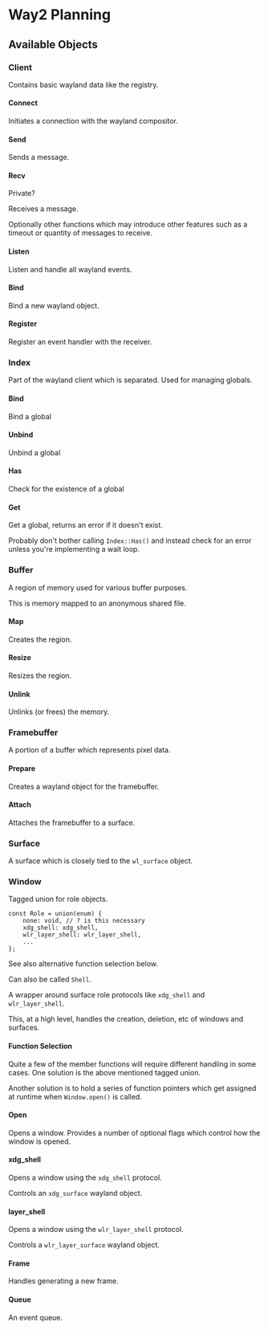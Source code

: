 # Way2 Planning

## Available Objects

### Client

Contains basic wayland data like the registry.

#### Connect

Initiates a connection with the wayland compositor.

#### Send

Sends a message.

#### Recv

Private?

Receives a message.

Optionally other functions which may introduce other features such as a timeout
or quantity of messages to receive.

#### Listen

Listen and handle all wayland events.

#### Bind

Bind a new wayland object.

#### Register

Register an event handler with the receiver.

### Index

Part of the wayland client which is separated. Used for managing globals.

#### Bind

Bind a global

#### Unbind

Unbind a global

#### Has

Check for the existence of a global

#### Get

Get a global, returns an error if it doesn't exist.

Probably don't bother calling `Index::Has()` and instead check for an error
unless you're implementing a wait loop.

### Buffer

A region of memory used for various buffer purposes.

This is memory mapped to an anonymous shared file.

#### Map

Creates the region.

#### Resize

Resizes the region.

#### Unlink

Unlinks (or frees) the memory.

### Framebuffer

A portion of a buffer which represents pixel data.

#### Prepare

Creates a wayland object for the framebuffer.

#### Attach

Attaches the framebuffer to a surface.

### Surface

A surface which is closely tied to the `wl_surface` object.

### Window

Tagged union for role objects.

```zig
const Role = union(enum) {
    none: void, // ? is this necessary
    xdg_shell: xdg_shell,
    wlr_layer_shell: wlr_layer_shell,
    ...
};
```

See also alternative function selection below.

Can also be called `Shell`.

A wrapper around surface role protocols like `xdg_shell` and `wlr_layer_shell`.

This, at a high level, handles the creation, deletion, etc of windows and
surfaces.

#### Function Selection

Quite a few of the member functions will require different handling in some
cases. One solution is the above mentioned tagged union.

Another solution is to hold a series of function pointers which get assigned at
runtime when `Window.open()` is called.

#### Open

Opens a window. Provides a number of optional flags which control how the
window is opened.

#### xdg_shell

Opens a window using the `xdg_shell` protocol.

Controls an `xdg_surface` wayland object.

#### layer_shell

Opens a window using the `wlr_layer_shell` protocol.

Controls a `wlr_layer_surface` wayland object.

#### Frame

Handles generating a new frame.

#### Queue

An event queue.
